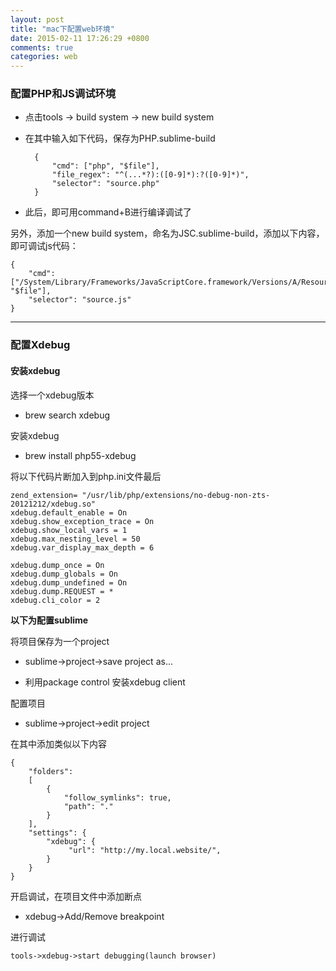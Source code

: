 ```yaml
---
layout: post
title: "mac下配置web环境"
date: 2015-02-11 17:26:29 +0800
comments: true
categories: web
---
```


### 配置PHP和JS调试环境
* 点击tools -> build system -> new build system
* 在其中输入如下代码，保存为PHP.sublime-build 

		{
			"cmd": ["php", "$file"],
			"file_regex": "^(...*?):([0-9]*):?([0-9]*)",
			"selector": "source.php"
		}

* 此后，即可用command+B进行编译调试了

另外，添加一个new build system，命名为JSC.sublime-build，添加以下内容，即可调试js代码：

	{
		"cmd": ["/System/Library/Frameworks/JavaScriptCore.framework/Versions/A/Resources/jsc", "$file"],
		"selector": "source.js"
	}

---

### 配置Xdebug


#### 安装xdebug

选择一个xdebug版本

* brew search xdebug

安装xdebug

* brew install php55-xdebug

将以下代码片断加入到php.ini文件最后

	zend_extension= "/usr/lib/php/extensions/no-debug-non-zts-20121212/xdebug.so"
	xdebug.default_enable = On
	xdebug.show_exception_trace = On
	xdebug.show_local_vars = 1
	xdebug.max_nesting_level = 50
	xdebug.var_display_max_depth = 6
	
	xdebug.dump_once = On
	xdebug.dump_globals = On
	xdebug.dump_undefined = On
	xdebug.dump.REQUEST = *
	xdebug.cli_color = 2

**以下为配置sublime**

将项目保存为一个project

* sublime->project->save project as...

* 利用package control 安装xdebug client

配置项目

* sublime->project->edit project

在其中添加类似以下内容

	{
	    "folders":
	    [
	        {
	            "follow_symlinks": true,
	            "path": "."
	        }
	    ],
	    "settings": {
	        "xdebug": {
	             "url": "http://my.local.website/",
	        }
	    }
	}

开启调试，在项目文件中添加断点

* xdebug->Add/Remove breakpoint

进行调试

	tools->xdebug->start debugging(launch browser)

